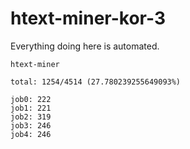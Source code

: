 # htext-miner-kor-3

Everything doing here is automated.

```
htext-miner

total: 1254/4514 (27.780239255649093%)

job0: 222
job1: 221
job2: 319
job3: 246
job4: 246
```